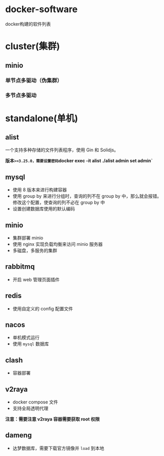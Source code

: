 # docker-software

docker构建的软件列表

# cluster(集群)

## minio

### 单节点多驱动（伪集群）

### 多节点多驱动


# standalone(单机)

## alist

一个支持多种存储的文件列表程序，使用 Gin 和 Solidjs。

**版本`>=3.25.0，需要设置密码`docker exec -it alist ./alist admin set admin`**

## mysql
 - 使用 8 版本来进行构建容器
 - 使用 group by 来进行分组时，查询的列不在 group by 中，那么就会报错。修改这个配置，使查询的列不必在 group by 中
 - 设置创建数据库使用的默认编码

## minio
 - 集群部署 minio
 - 使用 nginx 实现负载均衡来访问 minio 服务器
 - 多磁盘，多服务的集群

## rabbitmq
 - 开启 web 管理页面插件

## redis
 - 使用自定义的 config 配置文件

## nacos
 - 单机模式运行
 - 使用 `mysql` 数据库

## clash
 - 容器部署

## v2raya
 - docker compose 文件
 - 支持全局透明代理

 **注意：需要注意 v2raya 容器需要获取 root 权限**
 
## dameng
 - 达梦数据库，需要下载官方镜像并 `load` 到本地